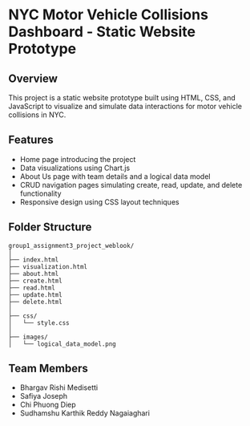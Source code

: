 # NYC Motor Vehicle Collisions Dashboard - Static Website Prototype

## Overview
This project is a static website prototype built using HTML, CSS, and JavaScript to visualize and simulate data interactions for motor vehicle collisions in NYC.

## Features
- Home page introducing the project
- Data visualizations using Chart.js
- About Us page with team details and a logical data model
- CRUD navigation pages simulating create, read, update, and delete functionality
- Responsive design using CSS layout techniques

## Folder Structure
```
group1_assignment3_project_weblook/
│
├── index.html
├── visualization.html
├── about.html
├── create.html
├── read.html
├── update.html
├── delete.html
│
├── css/
│   └── style.css
│
├── images/
│   └── logical_data_model.png
```

## Team Members
- Bhargav Rishi Medisetti
- Safiya Joseph
- Chi Phuong Diep
- Sudhamshu Karthik Reddy Nagaiaghari
